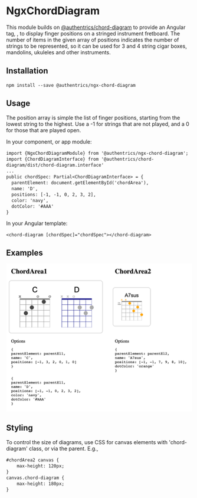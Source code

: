 # NgxChordDiagram
This module builds on [@authentrics/chord-diagram](https://www.npmjs.com/package/@authentrics/chord-diagram) to provide an Angular
tag, **<chord-diagram>**, to display finger positions on a stringed instrument
fretboard.  The number of items in the given array of positions indicates the
number of strings to be represented, so it can be used for 3 and 4 string cigar boxes, mandolins, 
ukuleles and other instruments.

## Installation
```
npm install --save @authentrics/ngx-chord-diagram
```
## Usage
The position array is simple the list of finger positions, starting from the lowest string to the highest.
Use a -1 for strings that are not played, and a 0 for those that are played open.

In your component, or app module:
```
import {NgxChordDiagramModule} from '@authentrics/ngx-chord-diagram';
import {ChordDiagramInterface} from '@authentrics/chord-diagram/dist/chord-diagram.interface'
...
public chordSpec: Partial<ChordDiagramInterface> = {
  parentElement: document.getElementById('chordArea'),
  name: 'D',
  positions: [-1, -1, 0, 2, 3, 2],
  color: 'navy',
  dotColor: '#AAA'
}
```
In your Angular template:
```
<chord-diagram [chordSpec]="chordSpec"></chord-diagram>
```
## Examples
![Demo page image](src/assets/Chord_Diagram_Demo.png?raw=true "Title")
## Styling
To control the size of diagrams, use CSS for canvas elements with 'chord-diagram' class, or via the parent.  E.g.,
```
#chordArea2 canvas {
    max-height: 120px;
}
canvas.chord-diagram {
    max-height: 180px;
}
```
